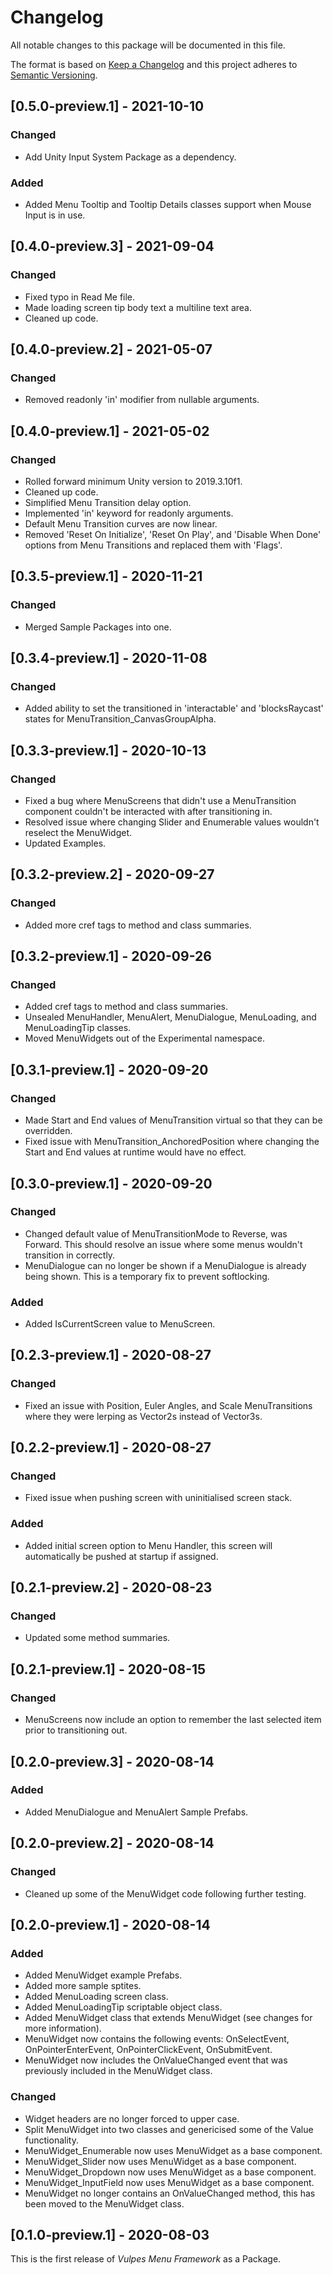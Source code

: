 # Changelog
All notable changes to this package will be documented in this file.

The format is based on [Keep a Changelog](http://keepachangelog.com/en/1.0.0/)
and this project adheres to [Semantic Versioning](http://semver.org/spec/v2.0.0.html).

## [0.5.0-preview.1] - 2021-10-10
### Changed
- Add Unity Input System Package as a dependency.

### Added
- Added Menu Tooltip and Tooltip Details classes support when Mouse Input is in use.

## [0.4.0-preview.3] - 2021-09-04
### Changed
- Fixed typo in Read Me file.
- Made loading screen tip body text a multiline text area.
- Cleaned up code.

## [0.4.0-preview.2] - 2021-05-07
### Changed
- Removed readonly 'in' modifier from nullable arguments.

## [0.4.0-preview.1] - 2021-05-02
### Changed
- Rolled forward minimum Unity version to 2019.3.10f1.
- Cleaned up code.
- Simplified Menu Transition delay option.
- Implemented 'in' keyword for readonly arguments.
- Default Menu Transition curves are now linear.
- Removed 'Reset On Initialize', 'Reset On Play', and 'Disable When Done' options from Menu Transitions and replaced them with 'Flags'.

## [0.3.5-preview.1] - 2020-11-21
### Changed
- Merged Sample Packages into one.

## [0.3.4-preview.1] - 2020-11-08
### Changed
- Added ability to set the transitioned in 'interactable' and 'blocksRaycast' states for MenuTransition_CanvasGroupAlpha.

## [0.3.3-preview.1] - 2020-10-13
### Changed
- Fixed a bug where MenuScreens that didn't use a MenuTransition component couldn't be interacted with after transitioning in.
- Resolved issue where changing Slider and Enumerable values wouldn't reselect the MenuWidget.
- Updated Examples.

## [0.3.2-preview.2] - 2020-09-27
### Changed
- Added more cref tags to method and class summaries.

## [0.3.2-preview.1] - 2020-09-26
### Changed
- Added cref tags to method and class summaries.
- Unsealed MenuHandler, MenuAlert, MenuDialogue, MenuLoading, and MenuLoadingTip classes.
- Moved MenuWidgets out of the Experimental namespace.

## [0.3.1-preview.1] - 2020-09-20
### Changed
- Made Start and End values of MenuTransition virtual so that they can be overridden.
- Fixed issue with MenuTransition_AnchoredPosition where changing the Start and End values at runtime would have no effect.

## [0.3.0-preview.1] - 2020-09-20
### Changed
- Changed default value of MenuTransitionMode to Reverse, was Forward. This should resolve an issue where some menus wouldn't transition in correctly.
- MenuDialogue can no longer be shown if a MenuDialogue is already being shown. This is a temporary fix to prevent softlocking.

### Added
- Added IsCurrentScreen value to MenuScreen.

## [0.2.3-preview.1] - 2020-08-27
### Changed
- Fixed an issue with Position, Euler Angles, and Scale MenuTransitions where they were lerping as Vector2s instead of Vector3s.

## [0.2.2-preview.1] - 2020-08-27
### Changed
- Fixed issue when pushing screen with uninitialised screen stack.

### Added
- Added initial screen option to Menu Handler, this screen will automatically be pushed at startup if assigned.

## [0.2.1-preview.2] - 2020-08-23
### Changed
- Updated some method summaries.

## [0.2.1-preview.1] - 2020-08-15
### Changed
- MenuScreens now include an option to remember the last selected item prior to transitioning out.

## [0.2.0-preview.3] - 2020-08-14
### Added
- Added MenuDialogue and MenuAlert Sample Prefabs.

## [0.2.0-preview.2] - 2020-08-14
### Changed
- Cleaned up some of the MenuWidget code following further testing.

## [0.2.0-preview.1] - 2020-08-14
### Added
- Added MenuWidget example Prefabs.
- Added more sample sptites.
- Added MenuLoading screen class.
- Added MenuLoadingTip scriptable object class.
- Added MenuWidget<T> class that extends MenuWidget (see changes for more information).
- MenuWidget now contains the following events: OnSelectEvent, OnPointerEnterEvent, OnPointerClickEvent, OnSubmitEvent.
- MenuWidget<T> now includes the OnValueChanged<T> event that was previously included in the MenuWidget class.

### Changed
- Widget headers are no longer forced to upper case.
- Split MenuWidget into two classes and genericised some of the Value functionality.
- MenuWidget_Enumerable now uses MenuWidget<int> as a base component.
- MenuWidget_Slider now uses MenuWidget<int> as a base component.
- MenuWidget_Dropdown now uses MenuWidget<int> as a base component.
- MenuWidget_InputField now uses MenuWidget<string> as a base component.
- MenuWidget no longer contains an OnValueChanged method, this has been moved to the MenuWidget<T> class.

## [0.1.0-preview.1] - 2020-08-03
This is the first release of *Vulpes Menu Framework* as a Package.